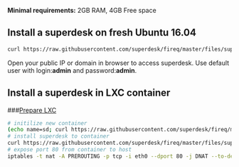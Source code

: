 **Minimal requirements:**
2GB RAM, 4GB Free space

## Install a superdesk on fresh Ubuntu 16.04
```sh
curl https://raw.githubusercontent.com/superdesk/fireq/master/files/superdesk/install | sudo bash
```

Open your public IP or domain in browser to access superdesk. Use default user with login:**admin** and password:**admin**.

## Install a superdesk in LXC container

###[Prepare LXC](../../docs/lxc.md)

```sh
# initilize new container
(echo name=sd; curl https://raw.githubusercontent.com/superdesk/fireq/master/files/superdesk/lxc-init) | sudo bash
# install superdesk to container
curl https://raw.githubusercontent.com/superdesk/fireq/master/files/superdesk/install | lxc-attach --clear-env -n sd -- /bin/bash
# expose port 80 from container to host
iptables -t nat -A PREROUTING -p tcp -i eth0 --dport 80 -j DNAT --to-destination $(lxc-info -iH -n sd)
```
